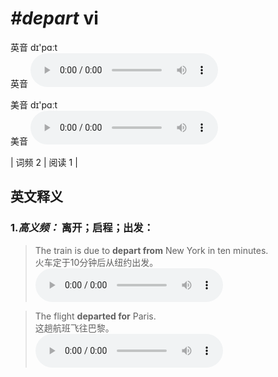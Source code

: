 # ***\#depart*** vi
英音 dɪ'pɑːt  
英音
<audio src="./media/depart-B.aac" controls="controls"></audio>

美音 dɪ'pɑːt  
美音
<audio src="./media/depart.aac" controls="controls"></audio>



| 词频 2 | 阅读 1 |  

英文释义
---
### 1.*高义频：* **离开；启程；出发：**  

 > The train is due to **depart from** New York in ten minutes.   
 > 火车定于10分钟后从纽约出发。    
<audio src="./media/depart-1.aac" controls="controls"></audio>

 > The flight **departed for** Paris.   
 > 这趟航班飞往巴黎。    
<audio src="./media/depart-2.aac" controls="controls"></audio>


